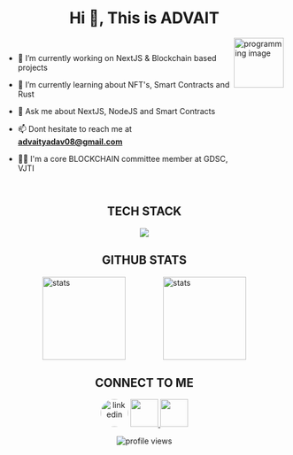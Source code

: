 <h1 align="center">Hi 👋, This is ADVAIT </h1>


<div style="display:flex; justify-content:space-evenly;">


- 🔭 I’m currently working on NextJS & Blockchain based projects

- 🌱 I’m currently learning about NFT's, Smart Contracts and Rust

- 💬 Ask me about NextJS, NodeJS and Smart Contracts

- 📫 Dont hesitate to reach me at **advaityadav08@gmail.com**

-  👨‍💻 I'm a core BLOCKCHAIN committee member at GDSC, VJTI

<img src="https://2.bp.blogspot.com/-GrpQmuRjjII/Wq9-kNvTuPI/AAAAAAABK9o/XSlnWP5LbZksnOvHz3N9NFbQDd_Wx_4rQCLcBGAs/s800/kid_job_boy_programmer.png" alt="programming image" style="width:90px;"/>

</div>

<h2 align="center">TECH STACK</h2>
<p align="center">
  <a href="https://skillicons.dev">
    <img src="https://skillicons.dev/icons?i=git,github,react,nextjs,solidity,vite,redux,vercel,express,nodejs,mongodb,androidstudio,atom,bootstrap,cpp,css,discord,django,docker,figma,firebase,gradle,html,ipfs,java,js,kotlin,opencv,postman,py,md,vscode,autocad&theme=light&perline=11" />
  </a>
</p>


<h2 align="center">GITHUB STATS</h2>

<div style="display:flex; justify-content:space-evenly;">

<img src="https://github-readme-stats.vercel.app/api?username=TIDYMOUSE&show_icons=true&theme=dracula" alt="stats" height="150px"/> 

<img src="https://github-readme-stats-r4jq.vercel.app/api/top-langs/?username=TIDYMOUSE&layout=compact&theme=dracula" alt="stats" height="150px"/>

</div>

<h2 align="center">CONNECT TO ME</h2>

<p align="center">
<a href="https://in.linkedin.com/in/advait-yadav-231154271" target="blank"><img style="border-radius: 100%" src="https://github.com/TIDYMOUSE/TIDYMOUSE/assets/82702909/b3d389bf-fc57-489c-9342-de2f73eb7124" alt="linkedin" height="50" width="50" /></a>
<a href="https://discord.com/users/709421435764080640" target="blank">
<img src="https://github.com/TIDYMOUSE/TIDYMOUSE/assets/82702909/36e6252b-e64e-44d1-be3a-76b73b4ae9c1" height="50px" width="50px" >
</a>
<a href="https://devfolio.co/@08Advait" target="blank"><img src="https://github.com/TIDYMOUSE/TIDYMOUSE/assets/82702909/a26dbc11-1496-4d6b-89dd-13c9cb797c90" width="50px" height="50px"/></a>
</p>

<div align="center">
<img src="https://visitcount.itsvg.in/api?id=TIDYMOUSE&label=Profile%20Views&color=6&pretty=true" alt="profile views"/>
</div>




